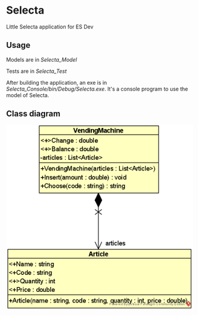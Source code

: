 # Selecta
Little Selecta application for ES Dev

## Usage

Models are in _Selecta_Model_

Tests are in _Selecta_Test_

After building the application, an exe is in _Selecta_Console/bin/Debug/Selecta.exe_. It's a console program to use the model of Selecta.

## Class diagram

![Selecta model](Conception/Selecta%20model.png)

